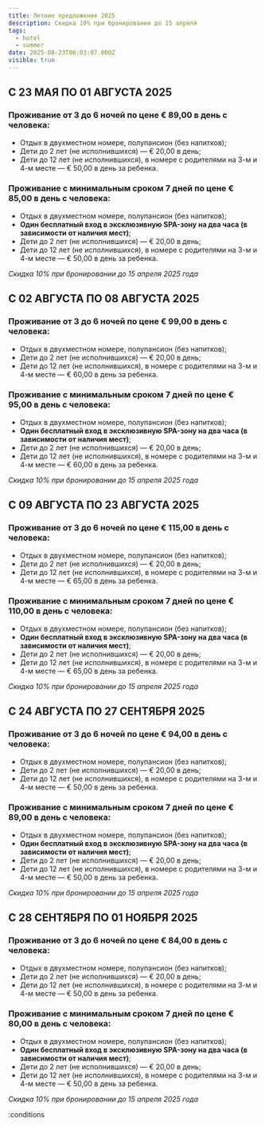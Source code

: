 ```yaml
---
title: Летние предложения 2025
description: Скидка 10% при бронировании до 15 апреля
tags:
  - hotel
  - summer
date: 2025-08-23T06:03:07.000Z
visible: true
---
```


## С 23 МАЯ ПО 01 АВГУСТА 2025

### Проживание от **3 до 6 ночей** по цене € 89,00 в день с человека:
- Отдых в двухместном номере, полупансион (без напитков);
- Дети до 2 лет (не исполнившихся) — € 20,00 в день;
- Дети до 12 лет (не исполнившихся), в номере с родителями на 3-м и 4-м месте — € 50,00 в день за ребенка.

### Проживание с минимальным сроком **7 дней** по цене € 85,00 в день с человека:
- Отдых в двухместном номере, полупансион (без напитков);
- **Один бесплатный вход в эксклюзивную SPA-зону на два часа (в зависимости от наличия мест)**;
- Дети до 2 лет (не исполнившихся) — € 20,00 в день;
- Дети до 12 лет (не исполнившихся), в номере с родителями на 3-м и 4-м месте — € 50,00 в день за ребенка.

*Скидка 10% при бронировании до 15 апреля 2025 года*


## С 02 АВГУСТА ПО 08 АВГУСТА 2025

### Проживание от **3 до 6 ночей** по цене € 99,00 в день с человека:
- Отдых в двухместном номере, полупансион (без напитков);
- Дети до 2 лет (не исполнившихся) — € 20,00 в день;
- Дети до 12 лет (не исполнившихся), в номере с родителями на 3-м и 4-м месте — € 60,00 в день за ребенка.

### Проживание с минимальным сроком **7 дней** по цене € 95,00 в день с человека:
- Отдых в двухместном номере, полупансион (без напитков);
- **Один бесплатный вход в эксклюзивную SPA-зону на два часа (в зависимости от наличия мест)**;
- Дети до 2 лет (не исполнившихся) — € 20,00 в день;
- Дети до 12 лет (не исполнившихся), в номере с родителями на 3-м и 4-м месте — € 60,00 в день за ребенка.

*Скидка 10% при бронировании до 15 апреля 2025 года*


## С 09 АВГУСТА ПО 23 АВГУСТА 2025

### Проживание от **3 до 6 ночей** по цене € 115,00 в день с человека:
- Отдых в двухместном номере, полупансион (без напитков);
- Дети до 2 лет (не исполнившихся) — € 20,00 в день;
- Дети до 12 лет (не исполнившихся), в номере с родителями на 3-м и 4-м месте — € 65,00 в день за ребенка.

### Проживание с минимальным сроком **7 дней** по цене € 110,00 в день с человека:
- Отдых в двухместном номере, полупансион (без напитков);
- **Один бесплатный вход в эксклюзивную SPA-зону на два часа (в зависимости от наличия мест)**;
- Дети до 2 лет (не исполнившихся) — € 20,00 в день;
- Дети до 12 лет (не исполнившихся), в номере с родителями на 3-м и 4-м месте — € 65,00 в день за ребенка.

*Скидка 10% при бронировании до 15 апреля 2025 года*


## С 24 АВГУСТА ПО 27 СЕНТЯБРЯ 2025

### Проживание от **3 до 6 ночей** по цене € 94,00 в день с человека:
- Отдых в двухместном номере, полупансион (без напитков);
- Дети до 2 лет (не исполнившихся) — € 20,00 в день;
- Дети до 12 лет (не исполнившихся), в номере с родителями на 3-м и 4-м месте — € 50,00 в день за ребенка.

### Проживание с минимальным сроком **7 дней** по цене € 89,00 в день с человека:
- Отдых в двухместном номере, полупансион (без напитков);
- **Один бесплатный вход в эксклюзивную SPA-зону на два часа (в зависимости от наличия мест)**;
- Дети до 2 лет (не исполнившихся) — € 20,00 в день;
- Дети до 12 лет (не исполнившихся), в номере с родителями на 3-м и 4-м месте — € 50,00 в день за ребенка.

*Скидка 10% при бронировании до 15 апреля 2025 года*


## С 28 СЕНТЯБРЯ ПО 01 НОЯБРЯ 2025

### Проживание от **3 до 6 ночей** по цене € 84,00 в день с человека:
- Отдых в двухместном номере, полупансион (без напитков);
- Дети до 2 лет (не исполнившихся) — € 20,00 в день;
- Дети до 12 лет (не исполнившихся), в номере с родителями на 3-м и 4-м месте — € 50,00 в день за ребенка.

### Проживание с минимальным сроком **7 дней** по цене € 80,00 в день с человека:
- Отдых в двухместном номере, полупансион (без напитков);
- **Один бесплатный вход в эксклюзивную SPA-зону на два часа (в зависимости от наличия мест)**;
- Дети до 2 лет (не исполнившихся) — € 20,00 в день;
- Дети до 12 лет (не исполнившихся), в номере с родителями на 3-м и 4-м месте — € 50,00 в день за ребенка.

*Скидка 10% при бронировании до 15 апреля 2025 года*

:conditions
